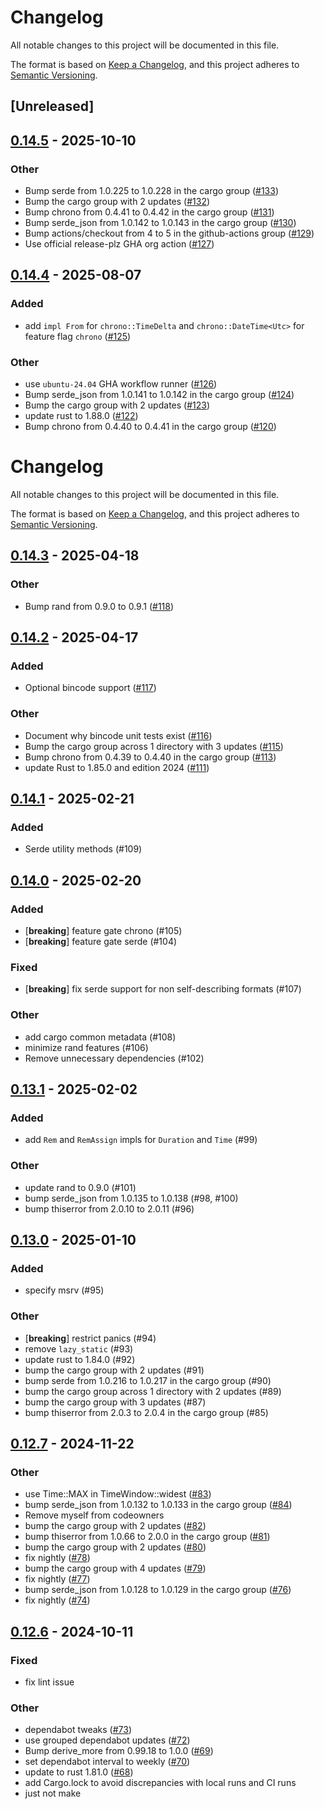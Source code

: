 # Changelog

All notable changes to this project will be documented in this file.

The format is based on [Keep a Changelog](https://keepachangelog.com/en/1.0.0/),
and this project adheres to [Semantic Versioning](https://semver.org/spec/v2.0.0.html).

## [Unreleased]

## [0.14.5](https://github.com/moia-oss/tinytime.rs/compare/v0.14.4...v0.14.5) - 2025-10-10

### Other

- Bump serde from 1.0.225 to 1.0.228 in the cargo group ([#133](https://github.com/moia-oss/tinytime.rs/pull/133))
- Bump the cargo group with 2 updates ([#132](https://github.com/moia-oss/tinytime.rs/pull/132))
- Bump chrono from 0.4.41 to 0.4.42 in the cargo group ([#131](https://github.com/moia-oss/tinytime.rs/pull/131))
- Bump serde_json from 1.0.142 to 1.0.143 in the cargo group ([#130](https://github.com/moia-oss/tinytime.rs/pull/130))
- Bump actions/checkout from 4 to 5 in the github-actions group ([#129](https://github.com/moia-oss/tinytime.rs/pull/129))
- Use official release-plz GHA org action ([#127](https://github.com/moia-oss/tinytime.rs/pull/127))

## [0.14.4](https://github.com/moia-oss/tinytime.rs/compare/v0.14.3...v0.14.4) - 2025-08-07

### Added

- add `impl From` for `chrono::TimeDelta` and `chrono::DateTime<Utc>` for feature flag `chrono` ([#125](https://github.com/moia-oss/tinytime.rs/pull/125))

### Other

- use `ubuntu-24.04` GHA workflow runner ([#126](https://github.com/moia-oss/tinytime.rs/pull/126))
- Bump serde_json from 1.0.141 to 1.0.142 in the cargo group ([#124](https://github.com/moia-oss/tinytime.rs/pull/124))
- Bump the cargo group with 2 updates ([#123](https://github.com/moia-oss/tinytime.rs/pull/123))
- update rust to 1.88.0 ([#122](https://github.com/moia-oss/tinytime.rs/pull/122))
- Bump chrono from 0.4.40 to 0.4.41 in the cargo group ([#120](https://github.com/moia-oss/tinytime.rs/pull/120))
# Changelog

All notable changes to this project will be documented in this file.

The format is based on [Keep a Changelog](https://keepachangelog.com/en/1.0.0/),
and this project adheres to [Semantic Versioning](https://semver.org/spec/v2.0.0.html).

## [0.14.3](https://github.com/moia-oss/tinytime.rs/compare/v0.14.2...v0.14.3) - 2025-04-18

### Other

- Bump rand from 0.9.0 to 0.9.1 ([#118](https://github.com/moia-oss/tinytime.rs/pull/118))

## [0.14.2](https://github.com/moia-oss/tinytime.rs/compare/v0.14.1...v0.14.2) - 2025-04-17

### Added

- Optional bincode support ([#117](https://github.com/moia-oss/tinytime.rs/pull/117))

### Other

- Document why bincode unit tests exist ([#116](https://github.com/moia-oss/tinytime.rs/pull/116))
- Bump the cargo group across 1 directory with 3 updates ([#115](https://github.com/moia-oss/tinytime.rs/pull/115))
- Bump chrono from 0.4.39 to 0.4.40 in the cargo group ([#113](https://github.com/moia-oss/tinytime.rs/pull/113))
- update Rust to 1.85.0 and edition 2024 ([#111](https://github.com/moia-oss/tinytime.rs/pull/111))

## [0.14.1](https://github.com/moia-oss/tinytime.rs/compare/v0.14.0...v0.14.1) - 2025-02-21

### Added

- Serde utility methods (#109)

## [0.14.0](https://github.com/moia-oss/tinytime.rs/compare/v0.13.1...v0.14.0) - 2025-02-20

### Added

- [**breaking**] feature gate chrono (#105)
- [**breaking**] feature gate serde (#104)

### Fixed

- [**breaking**] fix serde support for non self-describing formats (#107)

### Other

- add cargo common metadata (#108)
- minimize rand features (#106)
- Remove unnecessary dependencies (#102)

## [0.13.1](https://github.com/moia-oss/tinytime.rs/compare/v0.13.0...v0.13.1) - 2025-02-02

### Added

- add `Rem` and `RemAssign` impls for `Duration` and `Time` (#99)

### Other

- update rand to 0.9.0 (#101)
- bump serde_json from 1.0.135 to 1.0.138 (#98, #100)
- bump thiserror from 2.0.10 to 2.0.11 (#96)

## [0.13.0](https://github.com/moia-oss/tinytime.rs/compare/v0.12.7...v0.13.0) - 2025-01-10

### Added

- specify msrv (#95)

### Other

- [**breaking**] restrict panics (#94)
- remove `lazy_static` (#93)
- update rust to 1.84.0 (#92)
- bump the cargo group with 2 updates (#91)
- bump serde from 1.0.216 to 1.0.217 in the cargo group (#90)
- bump the cargo group across 1 directory with 2 updates (#89)
- bump the cargo group with 3 updates (#87)
- bump thiserror from 2.0.3 to 2.0.4 in the cargo group (#85)

## [0.12.7](https://github.com/moia-oss/tinytime.rs/compare/v0.12.6...v0.12.7) - 2024-11-22

### Other

- use Time::MAX in TimeWindow::widest ([#83](https://github.com/moia-oss/tinytime.rs/pull/83))
- bump serde_json from 1.0.132 to 1.0.133 in the cargo group ([#84](https://github.com/moia-oss/tinytime.rs/pull/84))
- Remove myself from codeowners
- bump the cargo group with 2 updates ([#82](https://github.com/moia-oss/tinytime.rs/pull/82))
- bump thiserror from 1.0.66 to 2.0.0 in the cargo group ([#81](https://github.com/moia-oss/tinytime.rs/pull/81))
- bump the cargo group with 2 updates ([#80](https://github.com/moia-oss/tinytime.rs/pull/80))
- fix nightly ([#78](https://github.com/moia-oss/tinytime.rs/pull/78))
- bump the cargo group with 4 updates ([#79](https://github.com/moia-oss/tinytime.rs/pull/79))
- fix nightly ([#77](https://github.com/moia-oss/tinytime.rs/pull/77))
- bump serde_json from 1.0.128 to 1.0.129 in the cargo group ([#76](https://github.com/moia-oss/tinytime.rs/pull/76))
- fix nightly ([#74](https://github.com/moia-oss/tinytime.rs/pull/74))

## [0.12.6](https://github.com/moia-oss/tinytime.rs/compare/v0.12.5...v0.12.6) - 2024-10-11

### Fixed

- fix lint issue

### Other

- dependabot tweaks ([#73](https://github.com/moia-oss/tinytime.rs/pull/73))
- use grouped dependabot updates ([#72](https://github.com/moia-oss/tinytime.rs/pull/72))
- Bump derive_more from 0.99.18 to 1.0.0 ([#69](https://github.com/moia-oss/tinytime.rs/pull/69))
- set dependabot interval to weekly ([#70](https://github.com/moia-oss/tinytime.rs/pull/70))
- update to rust 1.81.0 ([#68](https://github.com/moia-oss/tinytime.rs/pull/68))
- add Cargo.lock to avoid discrepancies with local runs and CI runs
- just not make
